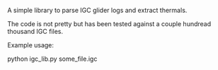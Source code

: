 A simple library to parse IGC glider logs and extract thermals.

The code is not pretty but has been tested against a couple hundread
thousand IGC files.

Example usage:

  python igc\_lib.py some\_file.igc
